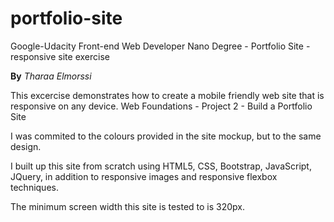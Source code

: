 # portfolio-site
Google-Udacity Front-end Web Developer Nano Degree - Portfolio Site - responsive site exercise

**By** _Tharaa Elmorssi_

This excercise demonstrates how to create a mobile friendly web site that is responsive on any device.
Web Foundations - Project 2 - Build a Portfolio Site

I was commited to the colours provided in the site mockup, but to the same design.

I built up this site from scratch using HTML5, CSS, Bootstrap, JavaScript, JQuery, in addition to responsive images and responsive flexbox techniques.

The minimum screen width this site is tested to is 320px.
